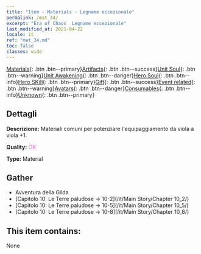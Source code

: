 ```yaml
---
title: "Item - Materials - Legname eccezionale"
permalink: /mat_34/
excerpt: "Era of Chaos  Legname eccezionale"
last_modified_at: 2021-04-22
locale: it
ref: "mat_34.md"
toc: false
classes: wide
---
```

 [Materials](/ItemsIT/){: .btn .btn--primary}[Artifacts](/ItemsIT/Artifacts/){: .btn .btn--success}[Unit Soul](/ItemsIT/UnitSoul/){: .btn .btn--warning}[Unit Awakening](/ItemsIT/UnitAwakening/){: .btn .btn--danger}[Hero Soul](/ItemsIT/HeroSoul/){: .btn .btn--info}[Hero SKill](/ItemsIT/HeroSkill/){: .btn .btn--primary}[Gift](/ItemsIT/Gift/){: .btn .btn--success}[Event related](/ItemsIT/Events/){: .btn .btn--warning}[Avatars](/ItemsIT/Avatars/){: .btn .btn--danger}[Consumables](/ItemsIT/Consumables/){: .btn .btn--info}[Unknown](/ItemsIT/Unknown/){: .btn .btn--primary}

## Dettagli
 **Descrizione:** Materiali comuni per potenziare l'equipaggiamento da viola a viola +1.

 **Quality:** <span style="color: #DA70D6">OK</span>

 **Type:** Material

## Gather

*    Avventura della Gilda 
*    [Capitolo 10: Le Terre paludose -> 10-2](/it/Main Story/Chapter 10_2/) 
*    [Capitolo 10: Le Terre paludose -> 10-5](/it/Main Story/Chapter 10_5/) 
*    [Capitolo 10: Le Terre paludose -> 10-8](/it/Main Story/Chapter 10_8/) 

## This item contains:

  None

